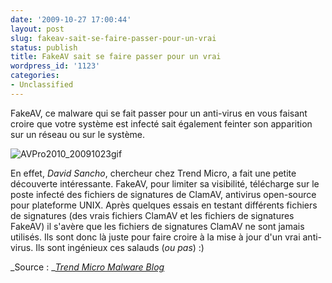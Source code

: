 ```yaml
---
date: '2009-10-27 17:00:44'
layout: post
slug: fakeav-sait-se-faire-passer-pour-un-vrai
status: publish
title: FakeAV sait se faire passer pour un vrai
wordpress_id: '1123'
categories:
- Unclassified
---
```


FakeAV, ce malware qui se fait passer pour un anti-virus en vous faisant croire que votre système est infecté sait également feinter son apparition sur un réseau ou sur le système.







![AVPro2010_20091023gif](http://blog.kdecherf.com/wp-content/uploads/2009/10/AVPro2010_20091023gif.gif)







En effet, _David Sancho_, chercheur chez Trend Micro, a fait une petite découverte intéressante. FakeAV, pour limiter sa visibilité, télécharge sur le poste infecté des fichiers de signatures de ClamAV, antivirus open-source pour plateforme UNIX. Après quelques essais en testant différents fichiers de signatures (des vrais fichiers ClamAV et les fichiers de signatures FakeAV) il s'avère que les fichiers de signatures ClamAV ne sont jamais utilisés. Ils sont donc là juste pour faire croire à la mise à jour d'un vrai anti-virus. Ils sont ingénieux ces salauds (_ou pas_) :)







_Source : _[_Trend Micro Malware Blog_](http://blog.trendmicro.com/fakeav-goes-open-source%E2%80%A6-or-not/)



